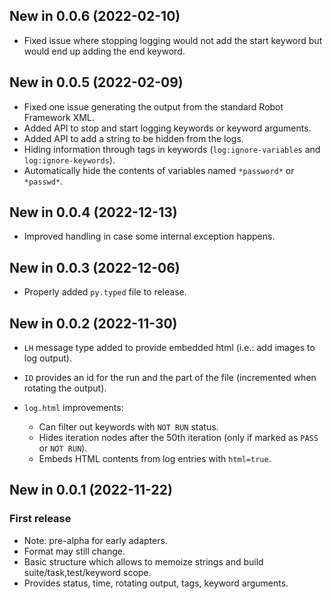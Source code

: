 New in 0.0.6 (2022-02-10)
-----------------------------

- Fixed issue where stopping logging would not add the start keyword but would end up adding the end keyword.


New in 0.0.5 (2022-02-09)
-----------------------------

- Fixed one issue generating the output from the standard Robot Framework XML.
- Added API to stop and start logging keywords or keyword arguments.
- Added API to add a string to be hidden from the logs.
- Hiding information through tags in keywords (`log:ignore-variables` and `log:ignore-keywords`).
- Automatically hide the contents of variables named `*password*` or `*passwd*`. 


New in 0.0.4 (2022-12-13)
-----------------------------

- Improved handling in case some internal exception happens.


New in 0.0.3 (2022-12-06)
-----------------------------

- Properly added `py.typed` file to release.
 

New in 0.0.2 (2022-11-30)
-----------------------------

- `LH` message type added to provide embedded html (i.e.: add images to log output).
- `ID` provides an id for the run and the part of the file (incremented when rotating the output). 

- `log.html` improvements:

  - Can filter out keywords with `NOT RUN` status.
  - Hides iteration nodes after the 50th iteration (only if marked as `PASS` or `NOT RUN`).
  - Embeds HTML contents from log entries with `html=true`. 


New in 0.0.1 (2022-11-22)
-----------------------------

### First release

- Note: pre-alpha for early adapters.
- Format may still change.
- Basic structure which allows to memoize strings and build suite/task,test/keyword scope.
- Provides status, time, rotating output, tags, keyword arguments.